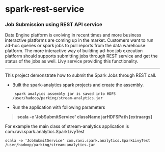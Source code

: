 # spark-rest-service
### Job Submission using REST API service

Data Engine platform is evolving in recent times and more business interactive platforms are coming up in the market. Customers want to run ad-hoc queries or spark jobs to pull reports from the data warehouse platform. The more interactive way of building ad-hoc job execution platform should supports submitting jobs through REST service and get the status of the jobs as well. Livy service providing this functionality.

---

This project demonstrate how to submit the Spark Jobs through REST call.

- Built the spark-analytics spark projects and create the assembly.

       spark analyics assembly jar is saved into HDFS /user/hadoop/parking/stream-analytics.jar

- Run the application with following parameters

>  **scala -e 'JobSubmitService' className jarHDFSPath [extraargs]**

For example the main class of stream-analytics application is com.ravi.spark.analytics.SparkLivyTest

    scala -e 'JobSubmitService' com.ravi.spark.analytics.SparkLivyTest /user/hadoop/parking/stream-analytics.jar
